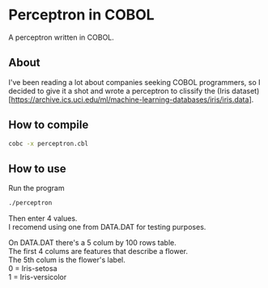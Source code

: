 # Perceptron in COBOL

A perceptron written in COBOL.

## About

I've been reading a lot about companies seeking COBOL programmers, so I decided to give it a shot and wrote a perceptron to clissify the (Iris dataset)[https://archive.ics.uci.edu/ml/machine-learning-databases/iris/iris.data].

## How to compile

```bash
cobc -x perceptron.cbl
```

## How to use

Run the program

```bash
./perceptron
```

Then enter 4 values.  
I recomend using one from DATA.DAT for testing purposes.

On DATA.DAT there's a 5 colum by 100 rows table.  
The first 4 colums are features that describe a flower.  
The 5th colum is the flower's label.  
0 = Iris-setosa  
1 = Iris-versicolor  
